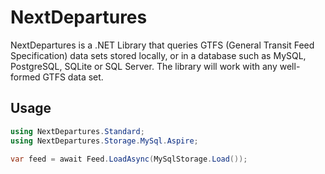 # NextDepartures

NextDepartures is a .NET Library that queries GTFS (General 
Transit Feed Specification) data sets stored locally, or in a 
database such as MySQL, PostgreSQL, SQLite or SQL Server. The 
library will work with any well-formed GTFS data set.

## Usage

```csharp
using NextDepartures.Standard;
using NextDepartures.Storage.MySql.Aspire;

var feed = await Feed.LoadAsync(MySqlStorage.Load());
```